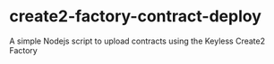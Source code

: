 # create2-factory-contract-deploy

A simple Nodejs script to upload contracts using the Keyless Create2 Factory
